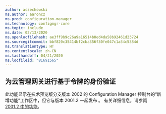 ```yaml
---
author: aczechowski
ms.author: aaroncz
ms.prod: configuration-manager
ms.technology: configmgr-core
ms.topic: include
ms.date: 02/13/2020
ms.openlocfilehash: ae3ff9b9c26a9a16514b0ed4da58b92461d23724
ms.sourcegitcommit: bbf820c35414bf2cba356f30fe047c1a34c5384d
ms.translationtype: HT
ms.contentlocale: zh-CN
ms.lasthandoff: 04/21/2020
ms.locfileid: "81691565"
---
```

## <a name="token-based-authentication-for-cloud-management-gateway"></a><a name="bkmk_cmg"></a> 为云管理网关进行基于令牌的身份验证

<!--5686290-->

此功能显示在技术预览版分支版本 2002 的 Configuration Manager 控制台的“新增功能”工作区中，但它与版本 2001.2 一起发布  。 有关详细信息，请参阅 [2001.2 中的功能](../../technical-preview-2001-2.md#bkmk_cmg)。
